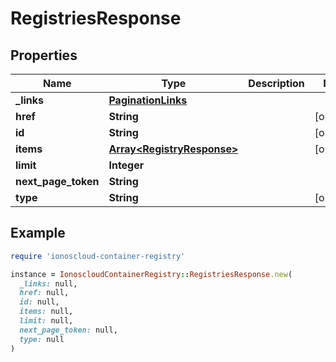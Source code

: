 # RegistriesResponse

## Properties

| Name | Type | Description | Notes |
| ---- | ---- | ----------- | ----- |
| **_links** | [**PaginationLinks**](PaginationLinks.md) |  |  |
| **href** | **String** |  | [optional] |
| **id** | **String** |  | [optional] |
| **items** | [**Array&lt;RegistryResponse&gt;**](RegistryResponse.md) |  | [optional] |
| **limit** | **Integer** |  |  |
| **next_page_token** | **String** |  |  |
| **type** | **String** |  | [optional] |

## Example

```ruby
require 'ionoscloud-container-registry'

instance = IonoscloudContainerRegistry::RegistriesResponse.new(
  _links: null,
  href: null,
  id: null,
  items: null,
  limit: null,
  next_page_token: null,
  type: null
)
```

